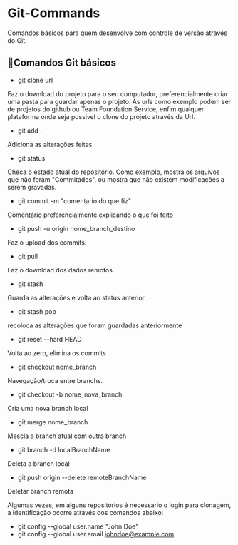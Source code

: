# Git-Commands
Comandos básicos para quem desenvolve com controle de versão através do Git.

## 📝Comandos Git básicos

* git clone url

Faz o download do projeto para o seu computador, preferencialmente criar uma pasta para guardar apenas o projeto.
As urls como exemplo podem ser de projetos do github ou Team Foundation Service, enfim qualquer plataforma onde seja possivel o clone do projeto através da Url.

* git add .

Adiciona as alterações feitas

* git status

Checa o estado atual do repositório. Como exemplo, mostra os arquivos que não foram "Commitados", ou mostra que não existem modificações a serem gravadas.

* git commit -m "comentario do que fiz"

Comentário preferencialmente explicando o que foi feito

* git push -u origin nome_branch_destino

Faz o upload dos commits.

* git pull

Faz o download dos dados remotos.

* git stash

Guarda as alterações e volta ao status anterior.

* git stash pop

recoloca as alterações que foram guardadas anteriormente

* git reset --hard HEAD

Volta ao zero, elimina os commits

* git checkout nome_branch

Navegação/troca entre branchs.

* git checkout -b nome_nova_branch

Cria uma nova branch local

* git merge nome_branch

Mescla  a branch atual com outra branch

* git branch -d localBranchName

Deleta a branch local

* git push origin --delete remoteBranchName

Deletar branch remota

Algumas vezes, em alguns repositórios é necessario o login para clonagem, a identificação ocorre através dos comandos abaixo:

* git config --global user.name "John Doe"
* git config --global user.email johndoe@example.com
 
